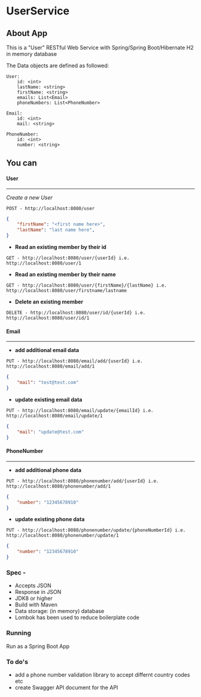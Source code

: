 # UserService

## About App

This is a "User" RESTful Web Service with Spring/Spring Boot/Hibernate H2 in memory database

The Data objects are defined as followed:
```
User:
    id: <int>
    lastName: <string>
    firstName: <string>
    emails: List<Email>
    phoneNumbers: List<PhoneNumber>
```
```
Email:
    id: <int>
    mail: <string>
```    
```    
PhoneNumber:
    id: <int>
    number: <string>    
 ```


## You can

#### User
------

*Create a new User*
 
```
POST - http://localhost:8080/user
```
```JSON
{
    "firstName": "<first name here>",
    "lastName": "last name here",
}
```

* **Read an existing member by their id**
```
GET - http://localhost:8080/user/{userId} i.e. http://localhost:8080/user/1
 ```
 
 * **Read an existing member by their name**
```
GET - http://localhost:8080/user/{firstName}/{lastName} i.e. http://localhost:8080/user/firstname/lastname
 ```
* **Delete an existing member**
```
DELETE - http://localhost:8080/user/id/{userId} i.e. http://localhost:8080/user/id/1
```

#### Email
------
* **add additional email data**
```
PUT - http://localhost:8080/email/add/{userId} i.e. http://localhost:8080/email/add/1
```
```JSON
{
    "mail": "test@test.com"
}
```
* **update existing email data**
```
PUT - http://localhost:8080/email/update/{emailId} i.e. http://localhost:8080/email/update/1
```
```JSON
{
    "mail": "update@test.com"
}
```

#### PhoneNumber
------
* **add additional phone data**
```
PUT - http://localhost:8080/phonenumber/add/{userId} i.e. http://localhost:8080/phonenumber/add/1
```
```JSON
{
	"number": "12345678910"
}
```

* **update existing phone data**
```
PUT - http://localhost:8080/phonenumber/update/{phoneNumberId} i.e. http://localhost:8080/phonenumber/update/1
```
```JSON
{
	"number": "12345678910"
}
```


### Spec -
* Accepts JSON 
* Response in JSON 
* JDK8 or higher
* Build with Maven
* Data storage: (in memory) database
* Lombok has been used to reduce boilerplate code

### Running
Run as a Spring Boot App

### To do's
* add a phone number validation library to accept differnt country codes etc 
* create Swagger API document for the API



